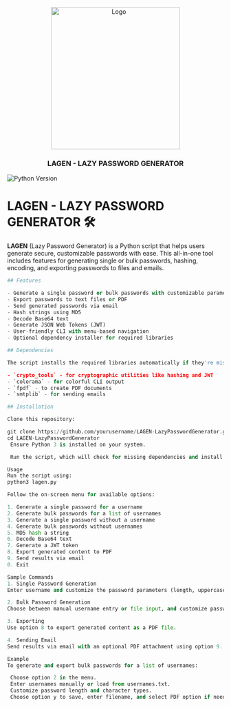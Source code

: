 
<div align="center">
    <a href="https://github.com/stuxMY/lagen">
        <img src="https://i.ibb.co/3yy6h8j/Gemini-Generated-Image-wvjbmswvjbmswvjb.jpg" alt="Logo" width="300" height="330">
    </a>
    <h3>LAGEN - LAZY PASSWORD GENERATOR </h3>
</div>

![Python Version](https://img.shields.io/badge/Python-3.x-blue?logo=python&logoColor=white)

# LAGEN - LAZY PASSWORD GENERATOR 🛠️

**LAGEN** (Lazy Password Generator) is a Python script that helps users generate secure, customizable passwords with ease. This all-in-one tool includes features for generating single or bulk passwords, hashing, encoding, and exporting passwords to files and emails.
   ```python
## Features

- Generate a single password or bulk passwords with customizable parameters
- Export passwords to text files or PDF
- Send generated passwords via email
- Hash strings using MD5
- Decode Base64 text
- Generate JSON Web Tokens (JWT)
- User-friendly CLI with menu-based navigation
- Optional dependency installer for required libraries

## Dependencies

The script installs the required libraries automatically if they're missing. The dependencies include:

- `crypto_tools` - for cryptographic utilities like hashing and JWT
- `colorama` - for colorful CLI output
- `fpdf` - to create PDF documents
- `smtplib` - for sending emails

## Installation

Clone this repository:

   git clone https://github.com/yourusername/LAGEN-LazyPasswordGenerator.git
   cd LAGEN-LazyPasswordGenerator
    Ensure Python 3 is installed on your system.

    Run the script, which will check for missing dependencies and install them if necessary.

Usage
Run the script using:
python3 lagen.py

Follow the on-screen menu for available options:

   1. Generate a single password for a username
   2. Generate bulk passwords for a list of usernames
   3. Generate a single password without a username
   4. Generate bulk passwords without usernames
   5. MD5 hash a string
   6. Decode Base64 text
   7. Generate a JWT token
   8. Export generated content to PDF
   9. Send results via email
   0. Exit

Sample Commands
1. Single Password Generation
   Enter username and customize the password parameters (length, uppercase, lowercase, numbers, special characters).

2. Bulk Password Generation
   Choose between manual username entry or file input, and customize password parameters.

3. Exporting
   Use option 8 to export generated content as a PDF file.

4. Sending Email
   Send results via email with an optional PDF attachment using option 9.

Example
To generate and export bulk passwords for a list of usernames:

    Choose option 2 in the menu.
    Enter usernames manually or load from usernames.txt.
    Customize password length and character types.
    Choose option y to save, enter filename, and select PDF option if needed.
